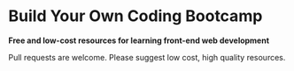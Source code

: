 # Build Your Own Coding Bootcamp
**Free and low-cost resources for learning front-end web development**

Pull requests are welcome. Please suggest low cost, high quality resources.



